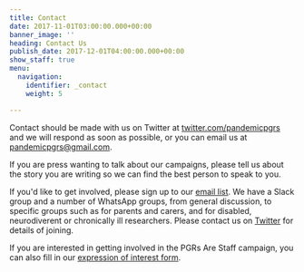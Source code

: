 ```yaml
---
title: Contact
date: 2017-11-01T03:00:00.000+00:00
banner_image: ''
heading: Contact Us
publish_date: 2017-12-01T04:00:00.000+00:00
show_staff: true
menu:
  navigation:
    identifier: _contact
    weight: 5

---
```

Contact should be made with us on Twitter at [twitter.com/pandemicpgrs](http://twitter.com/pandemicpgrs) and we will respond as soon as possible, or you can email us at [pandemicpgrs@gmail.com](mailto:pandemicpgrs@gmail.com).

If you are press wanting to talk about our campaigns, please tell us about the story you are writing so we can find the best person to speak to you.

If you'd like to get involved, please sign up to our [email list](https://www.jiscmail.ac.uk/cgi-bin/wa-jisc.exe?SUBED1=PGR-COVID19-ORGANISING&A=1). We have a Slack group and a number of WhatsApp groups, from general discussion, to specific groups such as for parents and carers, and for disabled, neurodiverent or chronically ill researchers. Please contact us on [Twitter](http://twitter.com/pandemicpgrs) for details of joining.

If you are interested in getting involved in the PGRs Are Staff campaign, you can also fill in our [expression of interest form](https://docs.google.com/forms/d/e/1FAIpQLSdX63kWvHP8iMUwaOttEXqGiNmjf6v5LFKXgFOhYITPO0xzoA/viewform).